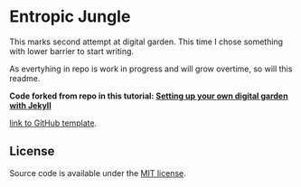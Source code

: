 # Entropic Jungle

This marks second attempt at digital garden. This time I chose something with lower barrier to start writing.

As evertyhing in repo is work in progress and will grow overtime, so will this readme.


**Code forked from repo in this tutorial: [Setting up your own digital garden with Jekyll](https://maximevaillancourt.com/blog/setting-up-your-own-digital-garden-with-jekyll)**

[link to GitHub template](https://github.com/maximevaillancourt/digital-garden-jekyll-template).

## License

Source code is available under the [MIT license](LICENSE.md).
